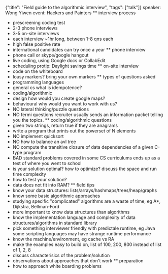 {"title": "Field guide to the algorithmic interview", "tags": ["talk"]}
speaker: Wong Yiwen
event: Hackers and Painters
** interview process
 * prescreening coding test
 * 2-3 phone interviews
 * 3-5 on-site interviews
 * each interview ~1hr long, between 1-8 qns each
 * high false positive rate
 * international candidates can try once a year
** phone interview
 * phone call or skype/google hangout
 * live coding, using Google docs or CollabEdit
 * scheduling protip: Daylight savings time
** on-site interview
 * code on the whiteboard
 * lousy markers? bring your own markers
** types of questions asked
 * programming languages
 * general cs
   what is idempotence?
 * coding/algorithmic
 * design
   how would you create google maps?
 * behavioural
   why would you want to work with us?
 * NO lateral thinking/puzzle questions
 * NO fermi questions
recruiter usually sends an information packet telling you the topics.
** coding/algorithmic questions
 * given two strings, return true if they are anagrams
 * write a program that prints out the powerset of N elements
 * NO implement quicksort
 * NO how to balance an avl tree
 * NO compute the transitive closure of data dependencies of a given C-type program
 * BAD standard problems covered in some CS curriculums
   ends up as a test of where you went to school
 * is your solution optimal? how to optimize?
   discuss the space and run time complexity
 * how to test your solution?
 * data does not fit into RAM?
** field tips
 * know your data structures: lists/arrays/hashmaps/trees/heap/graphs
 * know some basic algorithmic approaches
 * studying specific "complicated" algorithms are a waste of time, eg A*, Dijkstra, Bellman-Ford
 * more important to know data structures than algorithms
 * know the implementation language and complexity of data structures/algorithms in standard library
 * pick something interviewer friendly with predictale runtime, eg Java
   some scripting languages may have strange runtime performance
 * know the machine/environment, eg cache vs RA
 * make the examples easy to build on, list of 100, 200, 800 instead of list of 1, 2, 8
 * discuss characterisics of the problem/solution
 * observations about approaches that don't work
** preparation
 * how to approach white boarding problems


